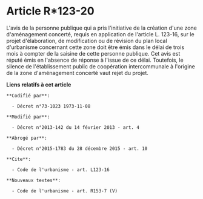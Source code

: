 # Article R*123-20

L'avis de la personne publique qui a pris l'initiative de la création d'une zone d'aménagement concerté, requis en
application de l'article L. 123-16, sur le projet d'élaboration, de modification ou de révision du plan local d'urbanisme
concernant cette zone doit être émis dans le délai de trois mois à compter de la saisine de cette personne publique. Cet avis
est réputé émis en l'absence de réponse à l'issue de ce délai. Toutefois, le silence de l'établissement public de coopération
intercommunale à l'origine de la zone d'aménagement concerté vaut rejet du projet.

**Liens relatifs à cet article**

	**Codifié par**:

	  - Décret n°73-1023 1973-11-08

	**Modifié par**:

	  - Décret n°2013-142 du 14 février 2013 - art. 4

	**Abrogé par**:

	  - Décret n°2015-1783 du 28 décembre 2015 - art. 10

	**Cite**:

	  - Code de l'urbanisme - art. L123-16

	**Nouveaux textes**:

	  - Code de l'urbanisme - art. R153-7 (V)
